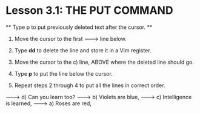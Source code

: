 # Lesson 3.1: THE PUT COMMAND

** Type  p  to put previously deleted text after the cursor. **

1. Move the cursor to the first ---> line below.

2. Type  **dd**  to delete the line and store it in a Vim register.

3. Move the cursor to the c) line, ABOVE where the deleted line should go.

4. Type   **p**   to put the line below the cursor.

5. Repeat steps 2 through 4 to put all the lines in correct order.

---> d) Can you learn too?
---> b) Violets are blue,
---> c) Intelligence is learned,
---> a) Roses are red,
